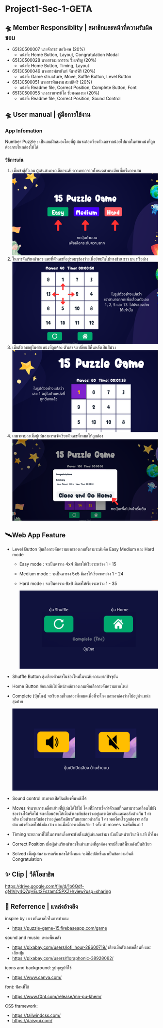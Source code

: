 # Project1-Sec-1-GETA

## 🛸 Member Responsiblity | สมาชิกและหน้าที่ความรับผิดชอบ

- 65130500007 นายจักรธร สอวิเศษ (20%)
  - หน้าที่: Home Button, Layout, Congratulation Modal
- 65130500028 นางสาวธมลวรรณ ซิ้มเจริญ (20%)
  - หน้าที่: Home Button, Timing, Layout
- 65130500049 นางสาวพัชรนันท์ จันทร์ศิริ (20%)
  - หน้าที่: Game structure, Move, Suffle Button, Level Button
- 65130500051 นางสาวพิณงาม สมบัติศรี (20%)
  - หน้าที่: Readme file, Correct Position, Complete Button, Font
- 65130500055 นางสาวแพรพิไล ชัยมงคลงาม (20%)
  - หน้าที่: Readme file, Correct Position, Sound Control

## 🛸 User manual | คู่มือการใช้งาน

### App Infomation

Number Puzzle : เป็นเกมฝึกสมองโดยที่ผู้เล่นจะต้องเรียงตัวเลขจากน้อยไปมากในตำแหน่งที่ถูกต้องภายในกล่องให้ได้

### วิธีการเล่น

1. เมื่อเข้าสู่ตัวเกม ผู้เล่นสามารถเลือกระดับความยากจากทั้งหมดสามระดับเพื่อเริ่มการเล่น
   ![manual-1](/src/components/manual-1.png)
2. ในการจัดเรียงตัวเลข แตะที่ตัวเลขที่อยู่รอบๆช่องว่างเพื่อย้ายมันไปทางซ้าย ขวา บน หรือล่าง
   ![manual-2](/src/components/manual-2.png)
3. เมื่อตัวเลขอยู่ในตำแหน่งที่ถูกต้อง ตัวเลขจะเปลี่ยนสีพื้นหลังเป็นสีม่วง
   ![manual-3](/src/components/manual-3.png)
4. เกมจะจบลงเมื่อผู้เล่นสามารถจัดเรียงตัวเลขทั้งหมดให้ถูกต้อง
   ![manual-4](/src/components/manual-4.png)

## 🛰️Web App Feature

- Level Button
  ปุ่มเลือกระดับความยากของเกมทั้งสามระดับคือ Easy Medium และ Hard mode
  - Easy mode : จะเป็นตาราง 4x4 มีเลขให้เรียงระหว่าง 1 - 15
  - Medium mode : จะเป็นตาราง 5x5 มีเลขให้เรียงระหว่าง 1 - 24
  - Hard mode : จะเป็นตาราง 6x6 มีเลขให้เรียงระหว่าง 1 - 35

    ![manual-6](/src/components/manual-6.png)

- Shuffle Button
  สุ่มเรียงตัวเลขในช่องใหม่ในระดับความยากปัจจุบัน

- Home Button
  ย้อนกลับไปที่หน้าหลักของเกมเพื่อเลือกระดับความยากใหม่

- Complete (ปุ่มโกง)
  จะเรียงเลขในกล่องทั้งหมดเพื่อที่จะโกง และเอาช่องว่างไปอยู่ตำแหน่งสุดท้าย
  
  ![manual-5](/src/components/manual-5.png)
  
- Sound control
  สามารถเปิดปิดเสียงพื้นหลังได้

- Moves
  จำนวนการเคลื่อนย้ายที่ผู้เล่นได้ใช้ไป โดยที่มีการเช็คว่าตัวเลขที่กดสามารถเคลื่อนไปยังช่องว่างได้หรือไม่ จะเคลื่อนย้ายได้เมื่อตัวเลขกับช่องว่างอยู่แถวเดียวกันและคอลัมต่างกัน 1 ค่า หรือ เมื่อตัวเลขกับช่องว่างอยู่คอลัมเดียวกันและแถวต่างกัน 1 ค่า พอเงื่อนไขถูกต้องจะ สลับตำแหน่งตัวเลขไปยังช่องว่าง และเมื่อมีการเคลื่อนย้าย 1 ครั้ง ค่า moves จะเพิ่มขึ้นมา 1

- Timing
  ระยะเวลาที่ใช้ในการเล่นโดยจะนับตั้งแต่ผู้เล่นกดเข้ามา นับเป็นหน่วยวินาที นาที ชั่วโมง

- Correct Position
  เมื่อผู้เล่นเรียงตัวเลขในตำแหน่งที่ถูกต้อง จะเปลี่ยนสีพื้นหลังเป็นสีเขียว

- Solved
  เมื่อผู้เล่นสามารถเรียงเลขได้ทั้งหมด จะมีป๊อปอัพขึ้นมาเป็นข้อความยินดี Congratulation

## ✨ Clip | วีดีโอสาธิต
https://drive.google.com/file/d/1b6Qdf-gN1Vry4Q7qHEut2FszamC5PXZH/view?usp=sharing

## 🌙 Referrence | แหล่งอ้างอิง

inspire by :
แรงบันดาลใจในการทำเกม
- https://puzzle-game-15.firebaseapp.com/game

sound and music:
เพลงพื้นหลัง
- https://pixabay.com/users/lofi_hour-28600719/
เสียงเมื่อตัวเลขเคลื่อนที่ และเสียงปุ่ม
- https://pixabay.com/users/floraphonic-38928062/

icons and background:
รูปทุกรูปที่ใช้
- https://www.canva.com/

font:
ฟ้อนที่ใช้
- https://www.f0nt.com/release/mn-pu-khem/

CSS framework:
- https://tailwindcss.com/
- https://daisyui.com/
